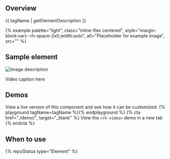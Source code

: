 ## Overview
{{ tagName | getElementDescription }}

{% example palette="light",
          class="inline-flex centered",
          style="margin-block:var(--rh-space-2xl);width:auto",
          alt="Placeholder for example image",
          src="" %}

## Sample element
<rh-video>
  <img slot="thumbnail" src="https://fakeimg.pl/150x75" alt="Image description"/>
  <template>
    <iframe title="Title of video" width="150" height="75" frameborder="0" allowfullscreen src="https://www.youtube.com/embed/9gYLKxJ9NbY"></iframe>
  </template>
  <p slot="caption">Video caption here</p>
</rh-video>


## Demos
  View a live version of this component and see how it can be customized.
  {% playground tagName=tagName %}{% endplayground %}
  {% cta href="./demo/", target="_blank" %}
    View the `<rh-video>` demo in a new tab
  {% endcta %}

## When to use 


{% repoStatus type="Element" %}

